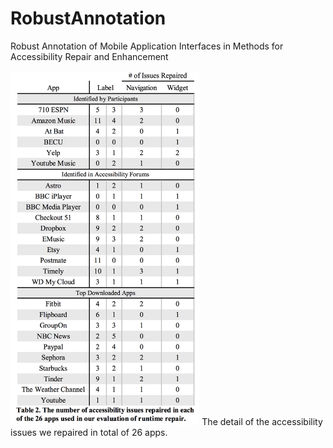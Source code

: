 # RobustAnnotation
Robust Annotation of Mobile Application Interfaces in Methods for Accessibility Repair and Enhancement

<img src="RepairDetail.png" alt="Communication Partner Interface." width="60%">
The detail of the accessibility issues we repaired in total of 26 apps.
